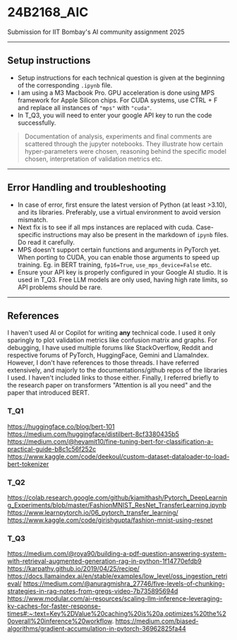# 24B2168_AIC
Submission for IIT Bombay's AI community assignment 2025

---
## Setup instructions
* Setup instructions for each technical question is given at the beginning of the corresponding `.ipynb` file.
* I am using a M3 Macbook Pro. GPU acceleration is done using MPS framework for Apple Silicon chips. For CUDA systems, use CTRL + F and replace all instances of `"mps"` with `"cuda"`.
* In T_Q3, you will need to enter your google API key to run the code successfully.

> Documentation of analysis, experiments and final comments are scattered through the jupyter notebooks. They illustrate how certain hyper-parameters were chosen, reasoning behind the specific model chosen, interpretation of validation metrics etc.

---
## Error Handling and troubleshooting
* In case of error, first ensure the latest version of Python (at least >3.10), and its libraries. Preferably, use a virtual environment to avoid version mismatch.
* Next fix is to see if all mps instances are replaced with cuda. Case-specific instructions may also be present in the markdown of `ipynb` files. Do read it carefully.
* MPS doesn't support certain functions and arguments in PyTorch yet. When porting to CUDA, you can enable those arguments to speed up training. Eg. in BERT training, `fp16=True`, `use_mps_device=False` etc.
* Ensure your API key is properly configured in your Google AI studio. It is used in T_Q3. Free LLM models are only used, having high rate limits, so API problems should be rare.

---
## References

I haven't used AI or Copilot for writing **any** technical code. I used it only sparingly to plot validation metrics like confusion matrix and graphs. 
For debugging, I have used multiple forums like StackOverflow, Reddit and respective forums of PyTorch, HuggingFace, Gemini and LlamaIndex. However, I don't have references to those threads.
I have referred extensively, and majorly to the documentations/github repos of the libraries I used. I haven't included links to those either. 
Finally, I referred briefly to the research paper on transformers "Attention is all you need" and the paper that introduced BERT.

### T_Q1
https://huggingface.co/blog/bert-101
https://medium.com/huggingface/distilbert-8cf3380435b5
https://medium.com/@heyamit10/fine-tuning-bert-for-classification-a-practical-guide-b8c1c56f252c
https://www.kaggle.com/code/deekoul/custom-dataset-dataloader-to-load-bert-tokenizer

### T_Q2
https://colab.research.google.com/github/kjamithash/Pytorch_DeepLearning_Experiments/blob/master/FashionMNIST_ResNet_TransferLearning.ipynb
https://www.learnpytorch.io/06_pytorch_transfer_learning/
https://www.kaggle.com/code/girishgupta/fashion-mnist-using-resnet

### T_Q3
https://medium.com/@roya90/building-a-pdf-question-answering-system-with-retrieval-augmented-generation-rag-in-python-1f14770efdb9
https://karpathy.github.io/2019/04/25/recipe/
https://docs.llamaindex.ai/en/stable/examples/low_level/oss_ingestion_retrieval/
https://medium.com/@anuragmishra_27746/five-levels-of-chunking-strategies-in-rag-notes-from-gregs-video-7b735895694d
https://www.modular.com/ai-resources/scaling-llm-inference-leveraging-kv-caches-for-faster-response-times#:~:text=Key%2DValue%20caching%20is%20a,optimizes%20the%20overall%20inference%20workflow.
https://medium.com/biased-algorithms/gradient-accumulation-in-pytorch-36962825fa44
